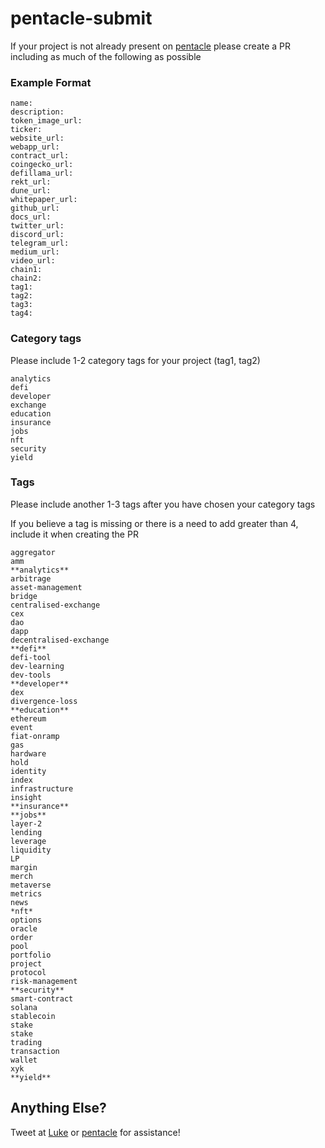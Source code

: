 # pentacle-submit

If your project is not already present on [pentacle](https://pentacle.xyz) please create a PR including as much of the following as possible

### Example Format

```
name: 
description:
token_image_url:
ticker:
website_url:
webapp_url:
contract_url:
coingecko_url:
defillama_url:
rekt_url:
dune_url:
whitepaper_url:
github_url:
docs_url:
twitter_url:
discord_url:
telegram_url:
medium_url:
video_url:
chain1:
chain2:
tag1:
tag2:
tag3:
tag4:
```

### Category tags

Please include 1-2 category tags for your project (tag1, tag2)

```
analytics
defi
developer
exchange
education
insurance
jobs
nft
security
yield
```

### Tags

Please include another 1-3 tags after you have chosen your category tags

If you believe a tag is missing or there is a need to add greater than 4, include it when creating the PR

```
aggregator
amm
**analytics**
arbitrage
asset-management
bridge
centralised-exchange
cex
dao
dapp
decentralised-exchange
**defi**
defi-tool
dev-learning
dev-tools
**developer**
dex
divergence-loss
**education**
ethereum
event
fiat-onramp
gas
hardware
hold
identity
index
infrastructure
insight
**insurance**
**jobs**
layer-2
lending
leverage
liquidity
LP
margin
merch
metaverse
metrics
news
*nft*
options
oracle
order
pool
portfolio
project
protocol 
risk-management
**security**
smart-contract
solana
stablecoin
stake
stake
trading
transaction
wallet
xyk
**yield**
```

## Anything Else?

Tweet at [Luke](https://twitter.com/0x4C756B65) or [pentacle](https://twitter.com/pentcle) for assistance!
